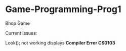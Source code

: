 # Game-Programming-Prog1
Bhop Game

Current Issues:

Look(); not working displays **Compiler Error CS0103**
